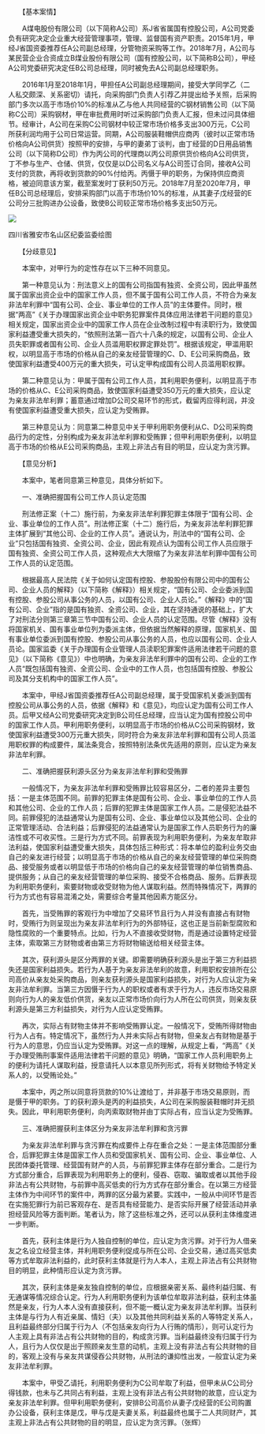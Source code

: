 　　【基本案情】

　　A煤电股份有限公司（以下简称A公司）系J省省属国有控股公司，A公司党委负有研究决定企业重大经营管理事项，管理、监督国有资产职责。2015年1月，甲经J省国资委推荐任A公司副总经理，分管物资采购等工作。2018年7月，A公司与某民营企业合资成立B煤业股份有限公司（国有控股公司，以下简称B公司），甲经A公司党委研究决定任B公司总经理，同时被免去A公司副总经理职务。

　　2016年1月至2018年1月，甲担任A公司副总经理期间，接受大学同学乙（二人私交颇深、关系密切）请托，向采购部门负责人引荐乙并提出给予关照，后采购部门多次以高于市场价10%的标准从乙与他人共同经营的C钢材销售公司（以下简称C公司）采购钢材，甲在审批费用时听过采购部门负责人汇报，但未过问具体细节。经审计，A公司在采购C公司钢材中较正常市场价格多支出300万元，C公司所获利润均用于公司日常运营。同期，A公司服装鞋帽供应商丙（彼时以正常市场价格向A公司供货）按照甲的安排，与甲的妻弟丁谈判，由丁经营的D日用品销售公司（以下简称D公司）作为丙公司的代理商以丙公司原供货价格向A公司供货，丁不参与生产、仓储、供货，仅仅是以D公司名义与A公司签订合同，接收A公司支付的货款，再将收到货款的90%付给丙。丙慑于甲的职务，为保持供应商资格，被迫同意该方案，截至案发时丁获利50万元。2018年7月至2020年7月，甲任B公司总经理后，安排采购部门以高于市场价10%的标准，从其妻子戊经营的E公司分三批购进办公设备，致使B公司较正常市场价格多支出50万元。

![](https://www.ccdi.gov.cn/hdjln/ywtt/202412/W020241213363494244544.jpeg)

四川省雅安市名山区纪委监委绘图

　　【分歧意见】

　　本案中，对甲行为的定性存在以下三种不同意见。

　　第一种意见认为：刑法意义上的国有公司指国有独资、全资公司，因此甲虽然属于国家出资企业中的国家工作人员，但不属于国有公司工作人员，不符合为亲友非法牟利罪中“国有公司、企业、事业单位的工作人员”的主体要件。同时，根据“两高”《关于办理国家出资企业中职务犯罪案件具体应用法律若干问题的意见》相关规定，国家出资企业中的国家工作人员在企业改制过程中有渎职行为，致使国家利益遭受重大损失的，“依照刑法第一百六十八条的规定，以国有公司、企业人员失职罪或者国有公司、企业人员滥用职权罪定罪处罚”。根据该规定，甲滥用职权，以明显高于市场的价格从自己的亲友经营管理的C、D、E公司采购商品，致使国家利益遭受400万元的重大损失，可认定甲构成国有公司人员滥用职权罪。

　　第二种意见认为：甲属于国有公司工作人员，其利用职务便利，以明显高于市场的价格从C、E公司采购商品，致使国家利益遭受350万元的重大损失，应认定为亲友非法牟利罪；蓄意通过增加D公司交易环节的形式，截留丙应得利润，并没有使国家利益遭受重大损失，应认定为受贿罪。

　　第三种意见认为：同意第二种意见中关于甲利用职务便利从C、D公司采购商品行为的定性，分别构成为亲友非法牟利罪和受贿罪；但甲利用职务便利，以明显高于市场的价格从E公司采购商品，主观上非法占有目的明显，应认定为贪污罪。

　　【意见分析】

　　本案中，笔者同意第三种意见，具体分析如下。

　　一、准确把握国有公司工作人员认定范围

　　刑法修正案（十二）施行前，为亲友非法牟利罪犯罪主体限于“国有公司、企业、事业单位的工作人员”。刑法修正案（十二）施行后，为亲友非法牟利罪犯罪主体扩展到“其他公司、企业的工作人员”。通说认为，刑法中的“国有公司、企业”只包括国有独资、全资公司、企业，因此有观点认为国有公司工作人员应限于国有独资、全资公司工作人员，这种观点大大限缩了为亲友非法牟利罪中国有公司工作人员的认定范围。

　　根据最高人民法院《关于如何认定国有控股、参股股份有限公司中的国有公司、企业人员的解释》（以下简称《解释》）相关规定，“国有公司、企业委派到国有控股、参股公司从事公务的人员，以国有公司、企业人员论。”《解释》中的“国有公司、企业”指的是国有独资、全资公司、企业，其在坚持通说的基础上，扩大了对刑法分则第三章第三节中国有公司、企业人员的认定范围。尽管《解释》没有将国家机关、国有事业单位列为委派主体，但依据当然解释的原理，国家机关、国有事业单位委派到国有控股、参股公司从事公务的人员，也应以国有公司、企业人员论。国家监委《关于办理国有企业管理人员渎职犯罪案件适用法律若干问题的意见》（以下简称《意见》）中也明确，为亲友非法牟利罪中的国有公司、企业的工作人员“既包括国有独资、全资公司、企业中的工作人员，也包括国有控股、参股公司及其分支机构中的国家工作人员”。

　　本案中，甲经J省国资委推荐任A公司副总经理，属于受国家机关委派到国有控股公司从事公务的人员，依据《解释》和《意见》，均应认定为国有公司工作人员。后甲又经A公司党委研究决定到B公司任总经理，应当认定为国有控股公司中的国家工作人员。甲利用职务便利，以明显高于市场的价格从C公司采购钢材，致使国家利益遭受300万元重大损失，同时符合为亲友非法牟利罪和国有公司人员滥用职权罪的构成要件，属法条竞合，按照特别法条优先适用的原则，应认定为亲友非法牟利罪。

　　二、准确把握获利源头区分为亲友非法牟利罪和受贿罪

　　一般情况下，为亲友非法牟利罪和受贿罪比较容易区分，二者的差异主要包括：一是主体范围不同。前罪的犯罪主体是国有公司、企业、事业单位的工作人员和其他公司、企业的工作人员；后罪的犯罪主体是国家工作人员。二是侵犯法益不同。前罪侵犯的法益通常认为是国有公司、企业、事业单位以及其他公司、企业的正常管理活动、合法利益；后罪侵犯的法益通常认为是国家工作人员职务行为的廉洁性或不可收买性。三是行为方式不同。前罪表现为利用职务便利，为亲友牟取非法利益，使国家利益遭受重大损失，具体包括三种形式：将本单位的盈利业务交由自己的亲友进行经营；以明显高于市场的价格从自己的亲友经营管理的单位采购商品、接受服务或者以明显低于市场的价格向自己的亲友经营管理的单位销售商品、提供服务；从自己的亲友经营管理的单位采购、接受不合格商品、服务。后罪表现为利用职务便利，索要财物或收受财物为他人谋取利益。然而特殊情况下，两罪的行为方式也有容易混淆之处，需要综合考量其他因素方能区分。

　　首先，当受贿罪的客观行为中增加了交易环节且行为人并没有直接占有财物时，受贿行为则呈现出为亲友非法牟利行为的外部特征，这也正是当前新型腐败和隐性腐败的一个重要特点。比如，行为人不直接收受财物，而是通过设置特定经营主体，索取第三方财物或者由第三方将财物输送给相关经营主体。

　　其次，获利源头是区分两罪的关键。即需要明确获利源头是出于第三方利益损失还是国家利益损失。若行为人基于为亲友非法牟利的故意，利用职权安排所在公司高价从亲友处采购商品，则亲友获利源头是国家利益损失，对行为人应认定为亲友非法牟利罪。当第三方因慑于行为人的职权或者有求于行为人，违反市场交易原则向行为人的亲友低价供货，亲友以正常市场价向行为人所在公司供货，则亲友获利源头是第三方利益损失，对行为人应认定受贿罪。

　　再次，实际占有财物主体并不影响受贿罪认定。一般情况下，受贿所得财物由行为人占有。特定情况下，虽然行为人并未实际占有财物，但亲友占有财物是基于行为人的意思，仍应当认定为受贿罪。对这一点的理解，从规定上看，“两高”《关于办理受贿刑事案件适用法律若干问题的意见》明确，“国家工作人员利用职务上的便利为请托人谋取利益，授意请托人以本意见所列形式，将有关财物给予特定关系人的，以受贿论处。”

　　本案中，丙之所以同意将货款的10%让渡给丁，并非基于市场交易原则，而是慑于甲的职务。丁的获利源头是丙的利益损失，A公司在采购服装鞋帽时并无损失。因此，甲利用职务便利，向丙索取财物并由丁实际占有，应当认定为受贿罪。

　　三、准确把握获利主体区分为亲友非法牟利罪和贪污罪

　　为亲友非法牟利罪与贪污罪在构成要件上存在重合之处：一是主体范围部分重合，后罪犯罪主体是国家工作人员和受国家机关、国有公司、企业、事业单位、人民团体委托管理、经营国有财产的人员，与前罪犯罪主体存在部分重合。二是行为方式部分重合，后罪表现为利用职务上的便利，侵吞、窃取、骗取或者以其他手段非法占有公共财物，与前罪中高买低卖的行为方式存在部分重合。在以第三方经营主体作为中间环节的案件中，两罪的区分最为紧要。实践中，一般从中间环节是否在实施犯罪行为前已客观存在、是否具有经营能力、是否实际开展了经营活动并承担经营风险等方面判断。笔者认为，除了这些标准之外，还可以从获利主体维度进一步判断。

　　首先，获利主体是行为人独自控制的单位，应认定为贪污罪。对于行为人借亲友之名设立经营主体，并利用职务便利促成与所在公司、企业交易，通过高买低卖等方式牟取非法利益的，此时获利主体就是行为人本人，主观上非法占有公共财物目的明显，此种情形应认定为贪污罪。

　　其次，获利主体是亲友独自控制的单位，应根据亲密关系、最终利益归属、有无通谋等情况综合认定。行为人利用职务便利为该单位牟取非法利益，获利主体虽然是亲友，行为人本人没有直接获利，但不能一概认定为亲友非法牟利罪。当获利主体是与行为人有近亲属、情妇（夫）以及其他共同利益关系的人等特定关系人，且利益最终部分归属于行为人（不包括亲友向行为人行贿的情形），则可认定行为人主观上具有非法占有公共财物的目的，构成贪污罪。当利益最终没有归属于行为人，且行为人仅仅是出于照顾亲友生意的动机，主观上没有非法占有公共财物的目的，客观上没有与亲友共谋侵吞公共财物，从刑法的谦抑性出发，一般宜认定为亲友非法牟利罪。

　　本案中，甲受乙请托，利用职务便利为C公司牟取了利益，但甲未从C公司分得钱款，也未与乙共同占有利益，主观上没有非法占有公共财物的故意，应认定为亲友非法牟利罪。但甲利用职务便利，安排B公司高价从妻子戊经营的E公司购置办公设备，获利主体是戊，甲与戊是夫妻关系，利益最终也属于二人共同财产，其主观上非法占有公共财物的目的明显，应认定为贪污罪。（张辉）